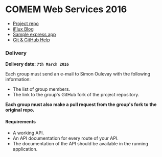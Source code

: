 # COMEM Web Services 2016

- [Project repo](https://github.com/SoftEng-HEIGVD/Teaching-HEIGVD-CM_WEBS-2016-Project)
- [iFlux Blog](http://www.iflux.io/blog.html)
- [Sample express app](https://github.com/SoftEng-HEIGVD/Teaching-HEIGVD-CM_WEBS-2016-Example)
- [Git & GitHub Help](GIT.md)

### Delivery

**Delivery date: `7th March 2016`**

Each group must send an e-mail to Simon Oulevay with the following information:

* The list of group members.
* The link to the group's GitHub fork of the project repository.

**Each group must also make a pull request from the group's fork to the original repo.**

#### Requirements

* A working API.
* An API documentation for every route of your API.
* The documentation of the API should be available in the running application.
